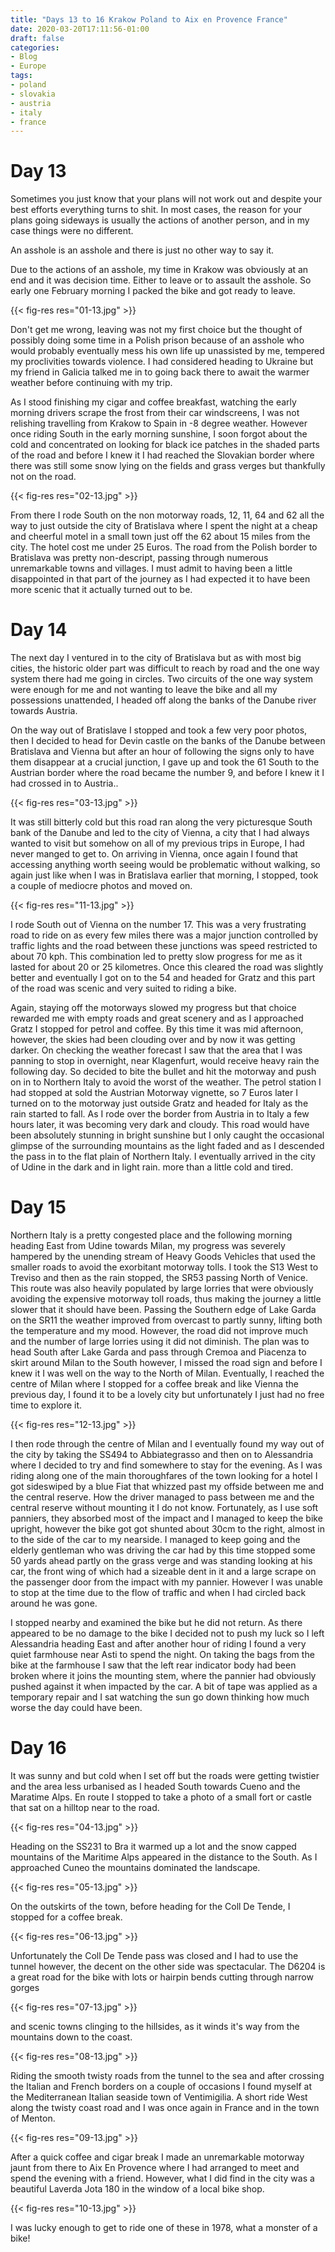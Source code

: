 ```yaml
---
title: "Days 13 to 16 Krakow Poland to Aix en Provence France"
date: 2020-03-20T17:11:56-01:00
draft: false
categories:
- Blog
- Europe
tags:
- poland
- slovakia
- austria
- italy
- france
---
```


# Day 13

Sometimes you just know that your plans will not work out and despite your best efforts everything turns to shit. In most cases, the reason for your plans going sideways is usually the actions of another person, and in my case things were no different.

An asshole is an asshole and there is just no other way to say it.

<!--more-->

Due to the actions of an asshole, my time in Krakow was obviously at an end and it was decision time. Either to leave or to assault the asshole. So early one February morning I packed the bike and got ready to leave. 

{{< fig-res res="01-13.jpg" >}}

Don't get me wrong, leaving was not my first choice but the thought of possibly doing some time in a Polish prison because of an asshole who would probably eventually mess his own life up unassisted by me, tempered my proclivities towards violence. I had considered heading to Ukraine but my friend in Galicia talked me in to going back there to await the warmer weather before continuing with my trip.

As I stood finishing my cigar and coffee breakfast, watching the early morning drivers scrape the frost from their car windscreens, I was not relishing travelling from Krakow to Spain in -8 degree weather. However once riding South in the early morning sunshine, I soon forgot about the cold and concentrated on looking for black ice patches in the shaded parts of the road and before I knew it I had reached the Slovakian border where there was still some snow lying on the fields and grass verges but thankfully not on the road.

{{< fig-res res="02-13.jpg" >}}

From there I rode South on the non motorway roads, 12, 11, 64 and 62 all the way to just outside the city of Bratislava where I spent the night at a cheap and cheerful motel in a small town just off the 62 about 15 miles from the city. The hotel cost me under 25 Euros. The road from the Polish border to Bratislava was pretty non-descript, passing through numerous unremarkable towns and villages. I must admit to having been a little disappointed in that part of the journey as I had expected it to have been more scenic that it actually turned out to be. 

# Day 14

The next day I ventured in to the city of Bratislava but as with most big cities, the historic older part was difficult to reach by road and the one way system there had me going in circles. Two circuits of the one way system were enough for me and not wanting to leave the bike and all my possessions unattended, I headed off along the banks of the Danube river towards Austria.

On the way out of Bratislave I stopped and took a few very poor photos, then I decided to head for Devin castle on the banks of the Danube between Bratislava and Vienna but after an hour of following the signs only to have them disappear at a crucial junction, I gave up and took the 61 South to the Austrian border where the road became the number 9, and before I knew it I had crossed in to Austria..

{{< fig-res res="03-13.jpg" >}}

It was still bitterly cold but this road ran along the very picturesque South bank of the Danube and led to the city of Vienna, a city that I had always wanted to visit but somehow on all of my previous trips in Europe, I had never manged to get to. On arriving in Vienna, once again I found that accessing anything worth seeing would be problematic without walking, so again just like when I was in Bratislava earlier that morning, I stopped, took a couple of mediocre photos and moved on.

{{< fig-res res="11-13.jpg" >}}

I rode South out of Vienna on the number 17. This was a very frustrating road to ride on as every few miles there was a major junction controlled by traffic lights and the road between these junctions was speed restricted to about 70 kph. This combination led to pretty slow progress for me as it lasted for about 20 or 25 kilometres. Once this cleared the road was slightly better and eventually I got on to the 54 and headed for Gratz and this part of the road was scenic and very suited to riding a bike. 

Again, staying off the motorways slowed my progress but that choice rewarded me with empty roads and great scenery and as I approached Gratz I stopped for petrol and coffee. By this time it was mid afternoon, however, the skies had been clouding over and by now it was getting darker. On checking the weather forecast I saw that the area that I was panning to stop in overnight, near Klagenfurt, would receive heavy rain the following day. So decided to bite the bullet and hit the motorway and push on in to Northern Italy to avoid the worst of the weather. The petrol station I had stopped at sold the Austrian Motorway vignette, so 7 Euros later I turned on to the motorway just outside Gratz and headed for Italy as the rain started to fall. As I rode over the border from Austria in to Italy a few hours later, it was becoming very dark and cloudy. This road would have been absolutely stunning in bright sunshine but I only caught the occasional glimpse of the surrounding mountains as the light faded and as I descended the pass in to the flat plain of Northern Italy. I eventually arrived in the city of Udine in the dark and in light rain. more than a little cold and tired.

# Day 15

Northern Italy is a pretty congested place and the following morning heading East from Udine towards Milan, my progress was severely hampered by the unending stream of Heavy Goods Vehicles that used the smaller roads to avoid the exorbitant motorway tolls. I took the S13 West to Treviso and then as the rain stopped, the SR53 passing North of Venice. This route was also heavily populated by large lorries that were obviously avoiding the expensive motorway toll roads, thus making the journey a little slower that it should have been. Passing the Southern edge of Lake Garda on the SR11 the weather improved from overcast to partly sunny, lifting both the temperature and my mood. However, the road did not improve much and the number of large lorries using it did not diminish. The plan was to head South after Lake Garda and pass through Cremoa and Piacenza to skirt around Milan to the South however, I missed the road sign and before I knew it I was well on the way to the North of Milan. Eventually, I reached the centre of Milan where I stopped for a coffee break and like Vienna the previous day, I found it to be a lovely city but unfortunately I just had no free time to explore it.

{{< fig-res res="12-13.jpg" >}}

I then rode through the centre of Milan and I eventually found my way out of the city by taking the SS494 to Abbiategrasso and then on to Alessandria where I decided to try and find somewhere to stay for the evening. As I was riding along one of the main thoroughfares of the town looking for a hotel I got sideswiped by a blue Fiat that whizzed past my offside between me and the central reserve. How the driver managed to pass between me and the central reserve without mounting it I do not know. Fortunately, as I use soft panniers, they absorbed most of the impact and I managed to keep the bike upright, however the bike got got shunted about 30cm to the right, almost in to the side of the car to my nearside. I managed to keep going and the elderly gentleman who was driving the car had by this time stopped some 50 yards ahead partly on the grass verge and was standing looking at his car, the front wing of which had a sizeable dent in it and a large scrape on the passenger door from the impact with my pannier. However I was unable to stop at the time due to the flow of traffic and when I had circled back around he was gone. 

I stopped nearby and examined the bike but he did not return. As there appeared to be no damage to the bike I decided not to push my luck so I left Alessandria heading East and after another hour of riding I found a very quiet farmhouse near Asti to spend the night. On taking the bags from the bike at the farmhouse I saw that the left rear indicator body had been broken where it joins the mounting stem, where the pannier had obviously pushed against it when impacted by the car. A bit of tape was applied as a temporary repair and I sat watching the sun go down thinking how much worse the day could have been.

# Day 16

It was sunny and but cold when I set off but the roads were getting twistier and the area less urbanised as I headed South towards Cueno and the Maratime Alps. En route I stopped to take a photo of a small fort or castle that sat on a hilltop near to the road.

{{< fig-res res="04-13.jpg" >}}

Heading on the SS231 to Bra it warmed up a lot and the snow capped mountains of the Maritime Alps appeared in the distance to the South. As I approached Cuneo the mountains dominated the landscape.

{{< fig-res res="05-13.jpg" >}}

On the outskirts of the town, before heading for the Coll De Tende, I stopped for a coffee break.

{{< fig-res res="06-13.jpg" >}}

Unfortunately the Coll De Tende pass was closed and I had to use the tunnel however, the decent on the other side was spectacular. The D6204 is a great road for the bike with lots or hairpin bends cutting through narrow gorges

{{< fig-res res="07-13.jpg" >}}

and scenic towns clinging to the hillsides, as it winds it's way from the mountains down to the coast.

{{< fig-res res="08-13.jpg" >}}

Riding the smooth twisty roads from the tunnel to the sea and after crossing the Italian and French borders on a couple of occasions I found myself at the Mediterranean Italian seaside town of Ventimigilia. A short ride West along the twisty coast road and I was once again in France and in the town of Menton.

{{< fig-res res="09-13.jpg" >}}

After a quick coffee and cigar break I made an unremarkable motorway jaunt from there to Aix En Provence where I had arranged to meet and spend the evening with a friend. However, what I did find in the city was a beautiful Laverda Jota 180 in the window of a local bike shop.

{{< fig-res res="10-13.jpg" >}}

I was lucky enough to get to ride one of these in 1978, what a monster of a bike!
